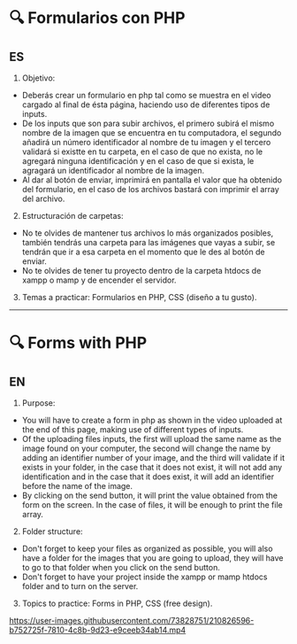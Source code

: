 # 🔍 Formularios con PHP

## ES

1. Objetivo:

- Deberás crear un formulario en php tal como se muestra en el video cargado al final de ésta página, haciendo uso de diferentes tipos de inputs.
- De los inputs que son para subir archivos, el primero subirá el mismo nombre de la imagen que se encuentra en tu computadora, el segundo añadirá un número identificador al nombre de tu imagen y el tercero validará si existte en tu carpeta, en el caso de que no exista, no le agregará ninguna identificación y en el caso de que si exista, le agragará un identificador al nombre de la imagen.
- Al dar al botón de enviar, imprimirá en pantalla el valor que ha obtenido del formulario, en el caso de los archivos bastará con imprimir el array del archivo.

2. Estructuración de carpetas:

- No te olvides de mantener tus archivos lo más organizados posibles, también tendrás una carpeta para las imágenes que vayas a subir, se tendrán que ir a esa carpeta en el momento que le des al botón de enviar.
- No te olvides de tener tu proyecto dentro de la carpeta htdocs de xampp o mamp y de encender el servidor.

3. Temas a practicar:
   Formularios en PHP, CSS (diseño a tu gusto).

---

# 🔍 Forms with PHP

## EN

1. Purpose:

- You will have to create a form in php as shown in the video uploaded at the end of this page, making use of different types of inputs.
- Of the uploading files inputs, the first will upload the same name as the image found on your computer, the second will change the name by adding an identifier number of your image, and the third will validate if it exists in your folder, in the case that it does not exist, it will not add any identification and in the case that it does exist, it will add an identifier before the name of the image.
- By clicking on the send button, it will print the value obtained from the form on the screen. In the case of files, it will be enough to print the file array.

2. Folder structure:

- Don't forget to keep your files as organized as possible, you will also have a folder for the images that you are going to upload, they will have to go to that folder when you click on the send button.
- Don't forget to have your project inside the xampp or mamp htdocs folder and to turn on the server.

3. Topics to practice:
   Forms in PHP, CSS (free design).


https://user-images.githubusercontent.com/73828751/210826596-b752725f-7810-4c8b-9d23-e9ceeb34ab14.mp4


